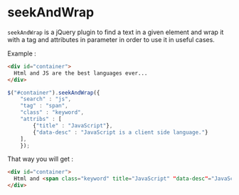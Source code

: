 # seekAndWrap
`seekAndWrap` is a jQuery plugin to find a text in a given element and wrap it with a tag and attributes in parameter in order to use it in useful cases.

Example :
```html
<div id="container">
  Html and JS are the best languages ever...
</div>
```

```js
$("#container").seekAndWrap({
	"search" : "js",
	"tag" : "span",
	"class" : "keyword",
	"attribs" : [
		{"title" : "JavaScript"},
		{"data-desc" : "JavaScript is a client side language."}
	],
	});
```

That way you will get :
```html
<div id="container">
  Html and <span class="keyword" title="JavaScript" "data-desc"="JavaScript is a client side language.">JS</span> are the best languages ever...
</div>
```